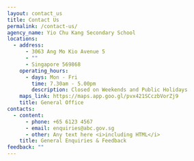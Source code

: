 ```yaml
---
layout: contact_us
title: Contact Us
permalink: /contact-us/
agency_name: Yio Chu Kang Secondary School
locations:
  - address:
      - 3063 Ang Mo Kio Avenue 5
      - ""
      - Singapore 569868
    operating_hours:
      - days: Mon - Fri
        time: 7.30am - 5.00pm
        description: Closed on Weekends and Public Holidays
    maps_link: https://maps.app.goo.gl/pvx421SCczbVorZj9
    title: General Office
contacts:
  - content:
      - phone: +65 6123 4567
      - email: enquiries@abc.gov.sg
      - other: Any text here <i>including HTML</i>
    title: General Enquiries & Feedback
feedback: ""
---
```

